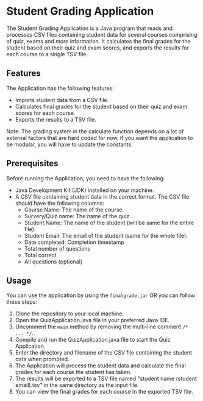 # Student Grading Application

The Student Grading Application is a Java program that reads and processes CSV files containing student data for several courses comprising of quiz, exams and more information. It calculates the final grades for the student based on their quiz and exam scores, and exports the results for each course to a single TSV file.

## Features

The Application has the following features:

- Imports student data from a CSV file.
- Calculates final grades for the student based on their quiz and exam scores for each course.
- Exports the results to a TSV file.

Note: The grading system in the calculate function depends on a lot of external factors that are hard coded for now. If you want the application to be modular, you will have to update the constants.

## Prerequisites

Before running the Application, you need to have the following:

- Java Development Kit (JDK) installed on your machine.
- A CSV file containing student data in the correct format. The CSV file should have the following columns:
  - Course Name: The name of the course.
  - Survery/Quiz name: The name of the quiz.
  - Student Name: The name of the student (will be same for the entire file).
  - Student Email: The email of the student (same for the whole file).
  - Date completed: Completion timestamp
  - Total number of questions
  - Total correct
  - All questions (optional)

## Usage

You can use the application by using the `finalgrade.jar` OR you can follow these steps:

1. Clone the repository to your local machine.
2. Open the QuizApplication.java file in your preferred Java IDE.
3. Uncomment the `main` method by removing the multi-line comment `/* ... */`.
4. Compile and run the QuizApplication.java file to start the Quiz Application.
5. Enter the directory and filename of the CSV file containing the student data when prompted.
6. The Application will process the student data and calculate the final grades for each course the student has taken.
7. The results will be exported to a TSV file named "student name (student email).tsv" in the same directory as the input file.
8. You can view the final grades for each course in the exported TSV file.
